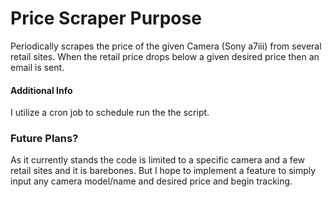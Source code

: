 # Price Scraper Purpose
Periodically scrapes the price of the given Camera (Sony a7iii) from several retail sites. When the retail price drops below a given desired price then an email is sent.

#### Additional Info 
I utilize a cron job to schedule run the the script.


### Future Plans?
As it currently stands the code is limited to a specific camera and a few retail sites and it is barebones. But I hope to implement a feature to simply input any camera model/name and desired price and begin tracking.





